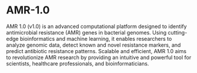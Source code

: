 ﻿# AMR-1.0
AMR 1.0 (v1.0) is an advanced computational platform designed to identify antimicrobial resistance (AMR) genes in bacterial genomes. Using cutting-edge bioinformatics and machine learning, it enables researchers to analyze genomic data, detect known and novel resistance markers, and predict antibiotic resistance patterns. Scalable and efficient, AMR 1.0 aims to revolutionize AMR research by providing an intuitive and powerful tool for scientists, healthcare professionals, and bioinformaticians.
